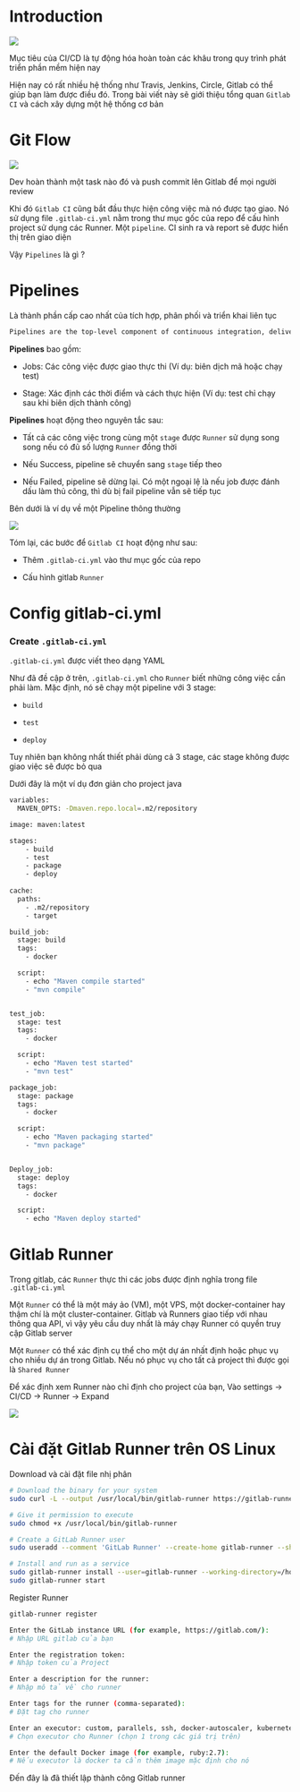 # Introduction

![](/cicd/images/cicdGitlab.png)

Mục tiêu của CI/CD là tự động hóa hoàn toàn các khâu trong quy trình phát triển phần mềm hiện nay

Hiện nay có rất nhiều hệ thống như Travis, Jenkins, Circle, Gitlab có thể giúp bạn làm được điều đó. Trong bài viết này sẽ giới thiệu tổng quan `Gitlab CI` và cách xây dựng một hệ thống cơ bản

# Git Flow

![](/cicd/images/gitFlow.png)

Dev hoàn thành một task nào đó và push commit lên Gitlab để mọi người review

Khi đó `Gitlab CI` cũng bắt đầu thực hiện công việc mà nó được tạo giao. Nó sử dụng file `.gitlab-ci.yml` nằm trong thư mục gốc của repo để cấu hình project sử dụng các Runner. Một `pipeline`. CI sinh ra và report sẽ được hiển thị trên giao diện

Vậy `Pipelines` là gì ?

# Pipelines

Là thành phần cấp cao nhất của tích hợp, phân phối và triển khai liên tục

```sh
Pipelines are the top-level component of continuous integration, delivery, and deployment.
```

**Pipelines** bao gồm:

- Jobs: Các công việc được giao thực thi (Ví dụ: biên dịch mã hoặc chạy test)

- Stage: Xác định các thời điểm và cách thực hiện (Ví dụ: test chỉ chạy sau khi biên dịch thành công)

**Pipelines** hoạt động theo nguyên tắc sau:

- Tất cả các công việc trong cùng một `stage` được `Runner` sử dụng song song nếu có đủ số lượng `Runner` đồng thời

- Nếu Success, pipeline sẽ chuyển sang `stage` tiếp theo

- Nếu Failed, pipeline sẽ dừng lại. Có một ngoại lệ là nếu job được đánh dấu làm thủ công, thì dù bị fail pipeline vẫn sẽ tiếp tục

Bên dưới là ví dụ về một Pipeline thông thường

![](/cicd/images/pipelines.png)

Tóm lại, các bước để `Gitlab CI` hoạt động như sau: 

- Thêm `.gitlab-ci.yml` vào thư mục gốc của repo

- Cấu hình gitlab `Runner`

# Config gitlab-ci.yml

### Create `.gitlab-ci.yml`

`.gitlab-ci.yml` được viết theo dạng YAML

Như đã đề cập ở trên, `.gitlab-ci.yml` cho `Runner` biết những công việc cần phải làm. Mặc định, nó sẽ chạy một pipeline với 3 stage:

- `build`

- `test`

- `deploy`

Tuy nhiên bạn không nhất thiết phải dùng cả 3 stage, các stage không được giao việc sẽ được bỏ qua

Dưới đây là một ví dụ đơn giản cho project java

```sh
variables:
  MAVEN_OPTS: -Dmaven.repo.local=.m2/repository

image: maven:latest

stages:
    - build
    - test
    - package
    - deploy
    
cache:
  paths:
    - .m2/repository
    - target

build_job:
  stage: build
  tags:
    - docker 

  script: 
    - echo "Maven compile started"
    - "mvn compile"


test_job:
  stage: test
  tags:
    - docker 

  script: 
    - echo "Maven test started"
    - "mvn test"

package_job:
  stage: package
  tags:
    - docker 

  script: 
    - echo "Maven packaging started"
    - "mvn package"


Deploy_job:
  stage: deploy
  tags:
    - docker 

  script: 
    - echo "Maven deploy started"
```

# Gitlab Runner

Trong gitlab, các `Runner` thực thi các jobs được định nghĩa trong file `.gitlab-ci.yml`

Một `Runner` có thể là một máy ảo (VM), một VPS, một docker-container hay thậm chí là một cluster-container. Gitlab và Runners giao tiếp với nhau thông qua API, vì vậy yêu cầu duy nhất là máy chạy Runner có quyền truy cập Gitlab server

Một `Runner` có thể xác định cụ thể cho một dự án nhất định hoặc phục vụ cho nhiều dự án trong Gitlab. Nếu nó phục vụ cho tất cả project thì được gọi là `Shared Runner`

Để xác định xem Runner nào chỉ định cho project của bạn, Vào settings -> CI/CD -> Runner -> Expand

![](/cicd/images/runner.png)

# Cài đặt Gitlab Runner trên OS Linux

Download và cài đặt file nhị phân

```sh
# Download the binary for your system
sudo curl -L --output /usr/local/bin/gitlab-runner https://gitlab-runner-downloads.s3.amazonaws.com/latest/binaries/gitlab-runner-linux-amd64

# Give it permission to execute
sudo chmod +x /usr/local/bin/gitlab-runner

# Create a GitLab Runner user
sudo useradd --comment 'GitLab Runner' --create-home gitlab-runner --shell /bin/bash

# Install and run as a service
sudo gitlab-runner install --user=gitlab-runner --working-directory=/home/gitlab-runner
sudo gitlab-runner start
```

Register Runner

```sh
gitlab-runner register

Enter the GitLab instance URL (for example, https://gitlab.com/):
# Nhập URL gitlab của bạn

Enter the registration token:
# Nhập token của Project

Enter a description for the runner:
# Nhập mô tả về cho runner

Enter tags for the runner (comma-separated):
# Đặt tag cho runner

Enter an executor: custom, parallels, ssh, docker-autoscaler, kubernetes, docker, docker-windows, shell, virtualbox, docker+machine, instance:
# Chọn executor cho Runner (chọn 1 trong các giá trị trên)

Enter the default Docker image (for example, ruby:2.7):
# Nếu executor là docker ta cần thêm image mặc định cho nó 
```

Đến đây là đã thiết lập thành công Gitlab runner